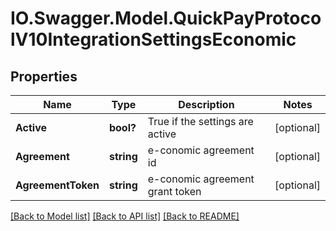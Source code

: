 # IO.Swagger.Model.QuickPayProtocolV10IntegrationSettingsEconomic
## Properties

Name | Type | Description | Notes
------------ | ------------- | ------------- | -------------
**Active** | **bool?** | True if the settings are active | [optional] 
**Agreement** | **string** | e-conomic agreement id | [optional] 
**AgreementToken** | **string** | e-conomic agreement grant token | [optional] 

[[Back to Model list]](../README.md#documentation-for-models) [[Back to API list]](../README.md#documentation-for-api-endpoints) [[Back to README]](../README.md)


